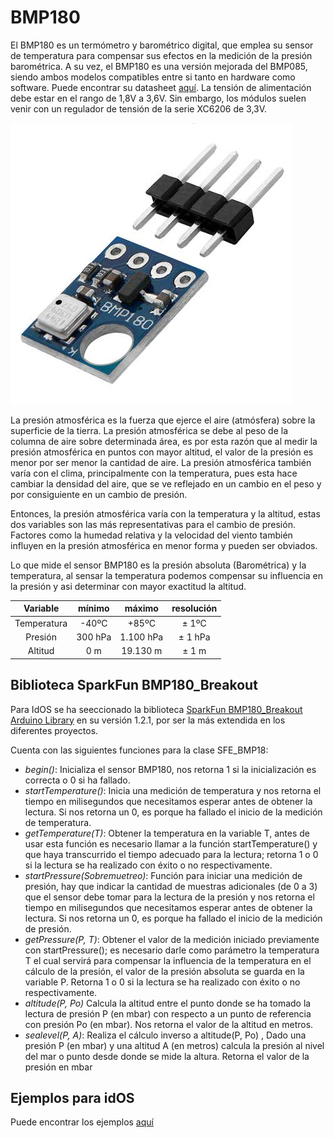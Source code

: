 # BMP180
El BMP180 es un termómetro y barométrico digital, que emplea su sensor de temperatura para compensar sus efectos en la medición de la presión barométrica. A su vez, el BMP180 es una versión mejorada del BMP085, siendo ambos modelos compatibles entre si tanto en hardware como software. Puede encontrar su datasheet [aquí](../../../../../../docs/datasheets/bmp180_datasheet_V2.5.pdf). La tensión de alimentación debe estar en el rango de 1,8V a 3,6V. Sin embargo, los módulos suelen venir con un regulador de tensión de la serie XC6206 de 3,3V.

![bmp180](pic/bmp180.jpeg)

La presión atmosférica es la fuerza que ejerce el aire (atmósfera) sobre la superficie de la tierra. La presión atmosférica se debe al peso de la columna de aire sobre determinada área, es por esta razón que al medir la presión atmosférica en puntos con mayor altitud, el valor de la presión es menor por ser menor la cantidad de aire. La presión atmosférica también varía con el clima, principalmente con la temperatura, pues esta hace cambiar la densidad del aire, que se ve reflejado en un cambio en el peso y por consiguiente en un cambio de presión.

Entonces, la presión atmosférica varía con la temperatura y la altitud, estas dos variables son las más representativas para el cambio de presión. Factores como la humedad relativa y la velocidad del viento también influyen en la presión atmosférica en menor forma y pueden ser obviados.

Lo que mide el sensor BMP180 es la presión absoluta (Barométrica) y la temperatura, al sensar la temperatura podemos compensar su influencia en la presión y asi determinar con mayor exactitud la altitud.



|   Variable    |   mínimo  |	máximo	|   resolución  |
|:-------------:|:---------:|:---------:|:-------------:|
|   Temperatura |   -40ºC   |	+85ºC   |   ± 1ºC       |
|   Presión     |	300 hPa	|  1.100 hPa|	± 1 hPa     |
|   Altitud	    |   0 m	    |  19.130 m |	± 1 m       |

## Biblioteca SparkFun BMP180_Breakout

Para IdOS se ha seeccionado la biblioteca [SparkFun BMP180_Breakout Arduino Library](https://github.com/adafruit/Adafruit-BMP085-Library) en su versión 1.2.1, por ser la más extendida en los diferentes proyectos.

Cuenta con las siguientes funciones para la clase SFE_BMP18:

- *begin()*: Inicializa el sensor BMP180, nos retorna 1 si la inicialización es correcta o 0 si ha fallado.         
- *startTemperature()*: Inicia una medición de temperatura y nos retorna el tiempo en milisegundos que necesitamos esperar antes de obtener la lectura. Si nos retorna un 0, es porque ha fallado el inicio de la medición de temperatura.
- *getTemperature(T)*: Obtener la temperatura en la variable T, antes de usar esta función es necesario llamar a la función startTemperature() y que haya transcurrido el tiempo adecuado para la lectura; retorna 1 o 0 si la lectura se ha realizado con éxito o no respectivamente.
- *startPressure(Sobremuetreo)*: Función para iniciar una medición de presión, hay que indicar la cantidad de muestras adicionales  (de 0 a 3) que el sensor debe tomar para la lectura de la presión y nos retorna el tiempo en milisegundos que necesitamos esperar antes de obtener la lectura. Si nos retorna un 0, es porque ha fallado el inicio de la medición de presión.
- *getPressure(P, T)*: Obtener el valor de la medición iniciado previamente con startPressure(); es necesario darle como parámetro la temperatura T el cual servirá para compensar la influencia de la temperatura en el cálculo de la presión, el valor de la presión absoluta se guarda en la variable P. Retorna 1 o 0 si la lectura se ha realizado con éxito o no respectivamente.
- *altitude(P, Po)* Calcula la altitud entre el punto donde se ha tomado la lectura de presión P (en mbar) con respecto a un punto de referencia con presión Po (en mbar). Nos retorna el valor de la altitud en metros.
- *sealevel(P, A)*: Realiza el cálculo inverso a altitude(P, Po) , Dado una presión P (en mbar) y una altitud A (en metros) calcula la presión al nivel del mar o punto desde donde se mide la altura. Retorna el valor de la presión en mbar

## Ejemplos para idOS
Puede encontrar los ejemplos [aquí](../../../../../../examples/sensors/bmp180/readme.md)

